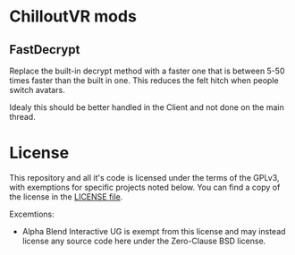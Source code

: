 # ChilloutVR mods

## FastDecrypt
Replace the built-in decrypt method with a faster one that is between 5-50 times faster than the built in one.
This reduces the felt hitch when people switch avatars.

Idealy this should be better handled in the Client and not done on the main thread.

# License
This repository and all it's code is licensed under the terms of the GPLv3, with exemptions for specific projects noted below.
You can find a copy of the license in the [LICENSE file](/LICENSE.txt).

Excemtions:
* Alpha Blend Interactive UG is exempt from this license and may instead license any source code here under the Zero-Clause BSD license.
